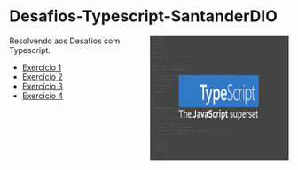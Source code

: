 # Desafios-Typescript-SantanderDIO
<div>
     <img align="right" alt="Desafio-Typescript" height="225" width="250" src="https://github.com/roxoleo/dio-desafio-github-1st-repositorio/blob/main/M2.17-Introdu%C3%A7%C3%A3o_Pr%C3%A1tica_TypeScript/desafio-dio-typescript/desafios_typescript.jpg">
</div>

Resolvendo aos Desafios com Typescript.
- [Exercício 1](https://github.com/roxoleo/dio-desafio-github-1st-repositorio/tree/main/M2.17-Introdu%C3%A7%C3%A3o_Pr%C3%A1tica_TypeScript/desafio-dio-typescript/desafio1)
- [Exercício 2](https://github.com/roxoleo/dio-desafio-github-1st-repositorio/tree/main/M2.17-Introdu%C3%A7%C3%A3o_Pr%C3%A1tica_TypeScript/desafio-dio-typescript/desafio2)
- [Exercício 3](https://github.com/roxoleo/dio-desafio-github-1st-repositorio/tree/main/M2.17-Introdu%C3%A7%C3%A3o_Pr%C3%A1tica_TypeScript/desafio-dio-typescript/desafio3)
- [Exercício 4](https://github.com/roxoleo/dio-desafio-github-1st-repositorio/tree/main/M2.17-Introdu%C3%A7%C3%A3o_Pr%C3%A1tica_TypeScript/desafio-dio-typescript/desafio4)

